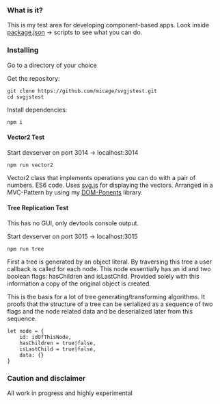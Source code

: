 ### What is it?
This is my test area for developing component-based apps.
Look inside [package.json](https://github.com/micage/svgjstest/blob/master/package.json) -> scripts to 
see what you can do.

### Installing
Go to a directory of your choice

Get the repository:
```
git clone https://github.com/micage/svgjstest.git
cd svgjstest
```
Install dependencies:
```
npm i
```

#### Vector2 Test
Start devserver on port 3014 -> localhost:3014
```
npm run vector2
```

Vector2 class that implements operations you can do with a pair of numbers. ES6 code.
Uses [svg.js](https://github.com/svgdotjs/svg.js) for displaying the vectors. Arranged in a MVC-Pattern by using my [DOM-Ponents](https://github.com/micage/DOM-Ponents) library.

#### Tree Replication Test
This has no GUI, only devtools console output.

Start devserver on port 3015 -> localhost:3015
```
npm run tree
```

First a tree is generated by an object literal. By traversing this tree
a user callback is called for each node. This node essentially has an
id and two boolean flags: hasChildren and isLastChild. Provided solely with this
information a copy of the original object is created. 

This is the basis for a lot of tree generating/transforming algorithms.
It proofs that the structure of a tree can be serialized as a sequence of
two flags and the node related data and be deserialized later from this sequence.
```
let node = {
    id: idOfThisNode,
    hasChildren = true|false,
    isLastChild = true|false,
    data: {}
}
```

### Caution and disclaimer
All work in progress and highly experimental
